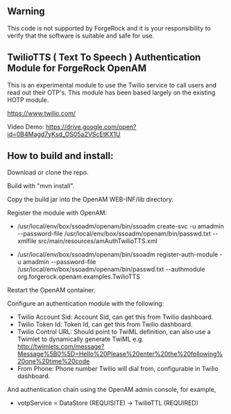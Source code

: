 ## Warning

This code is not supported by ForgeRock and it is your responsibility to verify that the software is suitable and safe for use.

## TwilioTTS ( Text To Speech ) Authentication Module for ForgeRock OpenAM

This is an experimental module to use the Twilio service to call users and read out their OTP's. This module has been based largely on the existing HOTP module.

https://www.twilio.com/

Video Demo: https://drive.google.com/open?id=0B4Magd7yKsd_OS05a2VScEtKX1U

## How to build and install:

Download or clone the repo.

Build with "mvn install".

Copy the build jar into the OpenAM WEB-INF/lib directory.

Register the module with OpenAM: 

- /usr/local/env/box/ssoadm/openam/bin/ssoadm create-svc -u amadmin --password-file /usr/local/env/box/ssoadm/openam/bin/passwd.txt --xmlfile src/main/resources/amAuthTwilioTTS.xml

- /usr/local/env/box/ssoadm/openam/bin/ssoadm register-auth-module -u amadmin --password-file /usr/local/env/box/ssoadm/openam/bin/passwd.txt --authmodule org.forgerock.openam.examples.TwilioTTS

Restart the OpenAM container.

Configure an authentication module with the following:

- Twilio Account Sid: Account Sid, can get this from Twilio dashboard.
- Twilio Token Id: Token Id, can get this from Twilio dashboard.
- Twilio Control URL: Should point to TwiML definition, can also use a Twimlet to dynamically generate TwiML e.g. http://twimlets.com/message?Message%5B0%5D=Hello%20Please%20enter%20the%20following%20one%20time%20code
- From Phone: Phone number Twilio will dial from, configurable in Twilio dashboard.

And authentication chain using the OpenAM admin console, for example,

- votpService = DataStore (REQUISITE) -> TwilioTTL (REQUIRED)
